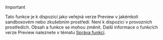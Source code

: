 > [!IMPORTANT]
> Tato funkce je k dispozici jako veřejná verze Preview v jakémkoli sandboxovém nebo zkušebním prostředí. Není k dispozici v provozních prostředích. Obsah a funkce se mohou změnit. Další informace o funkcích verze Preview naleznete v tématu [Správa funkcí](../hr-admin-manage-features.md).